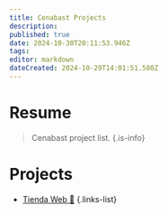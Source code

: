 ```yaml
---
title: Cenabast Projects
description: 
published: true
date: 2024-10-30T20:11:53.946Z
tags: 
editor: markdown
dateCreated: 2024-10-29T14:01:51.580Z
---
```


# Resume
> Cenabast project list.
{.is-info}


# Projects 

- [Tienda Web 🚀](tienda-web-intro)
{.links-list}